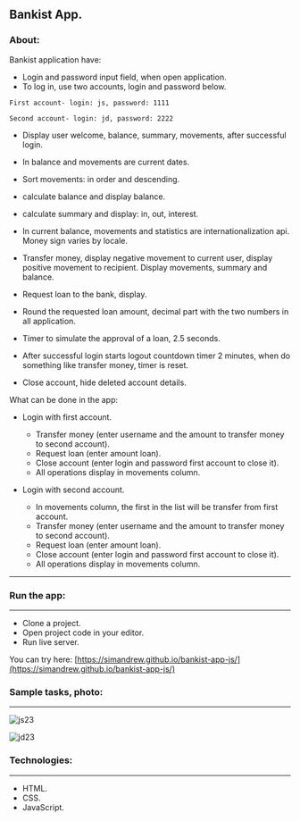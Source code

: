 ## Bankist App.

### About:

Bankist application have:

* Login and password input field, when open application.
* To log in, use two accounts, login and password below.

`First account- login: js, password: 1111`

`Second account- login: jd, password: 2222`

* Display user welcome, balance, summary, movements, after successful login.

* In balance and movements are current dates.
* Sort movements: in order and descending.
* calculate balance and display balance.
* calculate summary and display: in, out, interest.
* In current balance, movements and statistics are internationalization api. Money sign varies by locale.
* Transfer money, display negative movement to current user, display positive movement to recipient. Display
  movements, summary and balance.
* Request loan to the bank, display.
* Round the requested loan amount, decimal part with the two numbers in all application.
* Timer to simulate the approval of a loan, 2.5 seconds.
* After successful login starts logout countdown timer 2 minutes, when do something like transfer money, timer is reset.
* Close account, hide deleted account details.

What can be done in the app:

* Login with first account.
    * Transfer money (enter username and the amount to transfer money to second account).
    * Request loan (enter amount loan).
    * Close account (enter login and password first account to close it).
    * All operations display in movements column.

* Login with second account.
    * In movements column, the first in the list will be transfer from first account.
    * Transfer money (enter username and the amount to transfer money to second account).
    * Request loan (enter amount loan).
    * Close account (enter login and password first account to close it).
    * All operations display in movements column.

---

### Run the app:

---

* Clone a project.
* Open project code in your editor.
* Run live server.

You can try here: [https://simandrew.github.io/bankist-app-js/](https://simandrew.github.io/bankist-app-js/)

### Sample tasks, photo:

---

![js23](https://github.com/SimAndrew/bankist-app-js/assets/44125451/4ca2081c-01fb-4ca2-b8e7-7dde0fe622d7)

![jd23](https://github.com/SimAndrew/bankist-app-js/assets/44125451/ed29face-cbd5-4c13-bfe7-2575ec5d99a4)

### Technologies:

---

* HTML.
* CSS.
* JavaScript.
